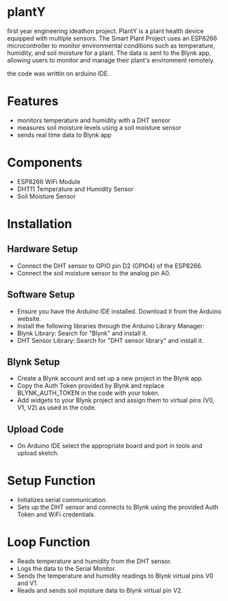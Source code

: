 # plantY
first year engineering ideathon project. PlantY is a plant health device equipped with multiple sensors.
The Smart Plant Project uses an ESP8266 microcontroller to monitor environmental conditions such as temperature, humidity, and soil moisture for a plant. The data is sent to the Blynk app, allowing users to monitor and manage their plant's environment remotely. 

the code was writtin on arduino IDE.

# Features
- monitors temperature and humidity with a DHT sensor
- measures soil moisture levels using a soil moisture sensor
- sends real time data to Blynk app

# Components
- ESP8266 WiFi Module
- DHT11 Temperature and Humidity Sensor
- Soil Moisture Sensor

# Installation

## Hardware Setup
- Connect the DHT sensor to GPIO pin D2 (GPIO4) of the ESP8266.
- Connect the soil moisture sensor to the analog pin A0.

## Software Setup
- Ensure you have the Arduino IDE installed. Download it from the Arduino website.
- Install the following libraries through the Arduino Library Manager:
- Blynk Library: Search for "Blynk" and install it.
- DHT Sensor Library: Search for "DHT sensor library" and install it.

## Blynk Setup
- Create a Blynk account and set up a new project in the Blynk app.
- Copy the Auth Token provided by Blynk and replace BLYNK_AUTH_TOKEN in the code with your token.
- Add widgets to your Blynk project and assign them to virtual pins (V0, V1, V2) as used in the code.

## Upload Code
- On Arduino IDE select the appropriate board and port in tools and upload sketch.

# Setup Function
- Initializes serial communication.
- Sets up the DHT sensor and connects to Blynk using the provided Auth Token and WiFi credentials.

# Loop Function
- Reads temperature and humidity from the DHT sensor.
- Logs the data to the Serial Monitor.
- Sends the temperature and humidity readings to Blynk virtual pins V0 and V1.
- Reads and sends soil moisture data to Blynk virtual pin V2.


